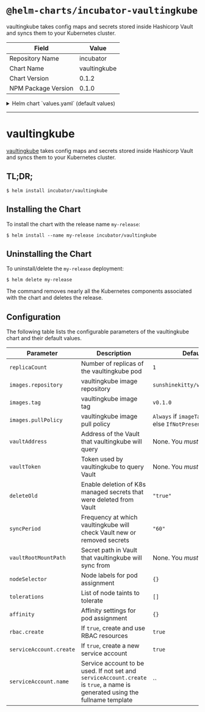 # `@helm-charts/incubator-vaultingkube`

vaultingkube takes config maps and secrets stored inside Hashicorp Vault and syncs them to your Kubernetes cluster.

| Field               | Value        |
| ------------------- | ------------ |
| Repository Name     | incubator    |
| Chart Name          | vaultingkube |
| Chart Version       | 0.1.2        |
| NPM Package Version | 0.1.0        |

<details>

<summary>Helm chart `values.yaml` (default values)</summary>

```yaml
# Default values for vaultingkube.
# This is a YAML-formatted file.
# Declare variables to be passed into your templates.

# replicaCount is the replicas count of the vaultingkube pod. More than 1 is
# supported and you can use this to increase the availability of the vaultingkube
# agent in case of a pod crash.
replicaCount: 1

image:
  # Image repository
  # ref: https://hub.docker.com/r/sunshinekitty/vaultingkube/
  repository: sunshinekitty/vaultingkube
  # Image version
  # ref: https://hub.docker.com/r/sunshinekitty/vaultingkube/tags/
  tag: v0.1.1
  # Specify a imagePullPolicy
  # Defaults to 'Always' if image tag is 'latest', else set to 'IfNotPresent'
  # ref: http://kubernetes.io/docs/user-guide/images/#pre-pulling-images
  # pullPolicy:

# vaultAddress is the address of the Vault that vaultingkube will query.
vaultAddress:
# vaultToken is the token used by vaultingkube to query Vault.
# You should use a read-only token.
vaultToken:
# Setting deleteOld to true will make vaultingkube delete K8s managed secrets
# that aren't in Vault anymore.
deleteOld: 'true'
# syncPeriod will set the frequency at which vaultingkube will check Vault for
# new or removed secrets.
syncPeriod: '60'
# vaultRootMountPath is the secret path in Vault that vaultingkube will sync
# from and must contain the following
# structure: vaultRootMountPath/NAMESPACE/(secrets|configmaps)/NAME
# ref: https://github.com/sunshinekitty/vaultingkube#how-it-works
vaultRootMountPath:

# CPU and memory limits for the vaultingkube agent
resources:
  {}
  # limits:
  #  cpu: 100m
  #  memory: 64Mi
  # requests:
  #  cpu: 100m
  #  memory: 64Mi

nodeSelector: {}

tolerations: []

affinity: {}

rbac:
  # Specifies whether RBAC resources should be created
  create: true

serviceAccount:
  # Specifies whether a ServiceAccount should be created
  create: true
  # The name of the ServiceAccount to use.
  # If not set and create is true, a name is generated using the fullname template
  name:
```

</details>

---

# vaultingkube

[vaultingkube](https://github.com/sunshinekitty/vaultingkube) takes config maps
and secrets stored inside Hashicorp Vault and syncs them to your Kubernetes
cluster.

## TL;DR;

```console
$ helm install incubator/vaultingkube
```

## Installing the Chart

To install the chart with the release name `my-release`:

```console
$ helm install --name my-release incubator/vaultingkube
```

## Uninstalling the Chart

To uninstall/delete the `my-release` deployment:

```console
$ helm delete my-release
```

The command removes nearly all the Kubernetes components associated with the
chart and deletes the release.

## Configuration

The following table lists the configurable parameters of the vaultingkube chart and their default values.

| Parameter               | Description                                                                                                                   | Default                                                 |
| ----------------------- | ----------------------------------------------------------------------------------------------------------------------------- | ------------------------------------------------------- |
| `replicaCount`          | Number of replicas of the vaultingkube pod                                                                                    | `1`                                                     |
| `images.repository`     | vaultingkube image repository                                                                                                 | `sunshinekitty/vaultingkube`                            |
| `images.tag`            | vaultingkube image tag                                                                                                        | `v0.1.0`                                                |
| `images.pullPolicy`     | vaultingkube image pull policy                                                                                                | `Always` if `imageTag` is `latest`, else `IfNotPresent` |
| `vaultAddress`          | Address of the Vault that vaultingkube will query                                                                             | None. You _must_ supply one.                            |
| `vaultToken`            | Token used by vaultingkube to query Vault                                                                                     | None. You _must_ supply one.                            |
| `deleteOld`             | Enable deletion of K8s managed secrets that were deleted from Vault                                                           | `"true"`                                                |
| `syncPeriod`            | Frequency at which vaultingkube will check Vault new or removed secrets                                                       | `"60"`                                                  |
| `vaultRootMountPath`    | Secret path in Vault that vaultingkube will sync from                                                                         | None. You _must_ supply one                             |
| `nodeSelector`          | Node labels for pod assignment                                                                                                | `{}`                                                    |
| `tolerations`           | List of node taints to tolerate                                                                                               | `[]`                                                    |
| `affinity`              | Affinity settings for pod assignment                                                                                          | `{}`                                                    |
| `rbac.create`           | If `true`, create and use RBAC resources                                                                                      | `true`                                                  |
| `serviceAccount.create` | If `true`, create a new service account                                                                                       | `true`                                                  |
| `serviceAccount.name`   | Service account to be used. If not set and `serviceAccount.create` is `true`, a name is generated using the fullname template | ``                                                      |
